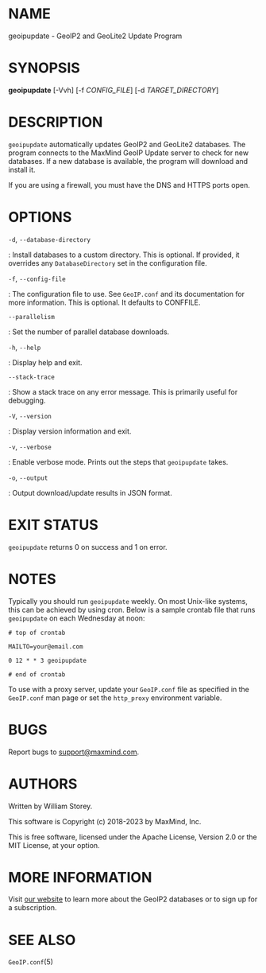 # NAME

geoipupdate - GeoIP2 and GeoLite2 Update Program

# SYNOPSIS

**geoipupdate** [-Vvh] [-f *CONFIG_FILE*] [-d *TARGET_DIRECTORY*]

# DESCRIPTION

`geoipupdate` automatically updates GeoIP2 and GeoLite2 databases. The
program connects to the MaxMind GeoIP Update server to check for new
databases. If a new database is available, the program will download and
install it.

If you are using a firewall, you must have the DNS and HTTPS ports
open.

# OPTIONS

`-d`, `--database-directory`

:   Install databases to a custom directory.  This is optional. If provided, it
    overrides any `DatabaseDirectory` set in the configuration file.

`-f`, `--config-file`

:   The configuration file to use. See `GeoIP.conf` and its documentation for
    more information. This is optional. It defaults to CONFFILE.

`--parallelism`

:	Set the number of parallel database downloads.

`-h`, `--help`

:   Display help and exit.

`--stack-trace`

:   Show a stack trace on any error message. This is primarily useful for
    debugging.

`-V`, `--version`

:   Display version information and exit.

`-v`, `--verbose`

:   Enable verbose mode. Prints out the steps that `geoipupdate` takes.

`-o`, `--output`

:   Output download/update results in JSON format.

# EXIT STATUS

`geoipupdate` returns 0 on success and 1 on error.

# NOTES

Typically you should run `geoipupdate` weekly. On most Unix-like systems,
this can be achieved by using cron. Below is a sample crontab file that
runs `geoipupdate` on each Wednesday at noon:

    # top of crontab

    MAILTO=your@email.com

    0 12 * * 3 geoipupdate

    # end of crontab


To use with a proxy server, update your `GeoIP.conf` file as specified
in the `GeoIP.conf` man page or set the `http_proxy` environment
variable.

# BUGS

Report bugs to [support@maxmind.com](mailto:support@maxmind.com).

# AUTHORS

Written by William Storey.

This software is Copyright (c) 2018-2023 by MaxMind, Inc.

This is free software, licensed under the Apache License, Version 2.0 or
the MIT License, at your option.

# MORE INFORMATION

Visit [our website](https://www.maxmind.com/en/geoip2-services-and-databases)
to learn more about the GeoIP2 databases or to sign up for a subscription.

# SEE ALSO

`GeoIP.conf`(5)
